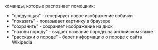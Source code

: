 команды, которые распознает помощник: 
- "следующая" - генерирует новое изображение собачки
- "показать" - показывает картинку в браузере
- "сохранить" - сохраняет изображение на диск
- "назови породу" - выдает название породы на английском языке
- "расскажи о породе" - берет информацию о породе с сайта Wikipedia
